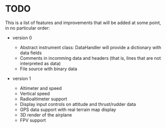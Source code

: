 # TODO

This is a list of features and improvements that will be added at some point, in
no particular order:

* version 0
  * Abstract instrument class: DataHandler will provide a dictionary with data fields
  * Comments in incomming data and headers (that is, lines that are not interpreted as data)
  * File source with binary data

* version 1
  * Altimeter and speed
  * Vertical speed
  * Radioaltimeter support
  * Display input controls on attitude and thrust/rudder data
  * GPS data support with real terrain map display
  * 3D render of the airplane
  * FPV support

